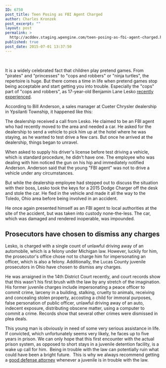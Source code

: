 ```yaml
---
ID: 6750
post_title: Teen Posing as FBI Agent Charged
author: Charles Kronzek
post_excerpt: ""
layout: post
permalink: >
  http://acddev.staging.wpengine.com/teen-posing-as-fbi-agent-charged.html
published: true
post_date: 2015-07-01 13:37:50
---
```

&nbsp;

It is a widely celebrated fact that children play pretend games. From "pirates" and "princesses" to "cops and robbers" or "ninja turtles", the repertoire is huge. But there comes a time in life when pretend games stop being acceptable and start getting you into trouble. Especially the "cops" part of "cops and robbers", as 17-year-old Benjamin Lane Lesko <a href="http://acddev.staging.wpengine.com/fbi-agent-crashes-stolen-dealership-car.html">recently experienced</a>.<!--more-->

According to Bill Anderson, a sales manager at Cueter Chrysler dealership in Ypsilanti Township, it happened like this:

The dealership received a call from Lesko. He claimed to be an FBI agent who had recently moved to the area and needed a car. He asked for the dealership to send a vehicle to pick him up at the hotel where he was staying, as he wanted to test drive a few cars. But once he arrived at the dealership, things began to unravel.

When asked to supply his driver's license before test driving a vehicle, which is standard procedure, he didn't have one. The employee who was dealing with him noticed the gun on his hip and immediately notified Anderson. Anderson said that the young "FBI agent" was not to drive a vehicle under any circumstances.

But while the dealership employee had stepped out to discuss the situation with their boss, Lesko took the keys for a 2015 Dodge Charger off the desk and stole the car. He fled in the vehicle and made it all the way to the Toledo, Ohio area before being involved in an accident.

He once again presented himself as an FBI agent to local authorities at the site of the accident, but was taken into custody none-the-less. The car, which was damaged and rendered inoperable, was impounded.

<h2>Prosecutors have chosen to dismiss any charges</h2>

Lesko, is charged with a single count of unlawful driving away of an automobile, which is a felony under Michigan law. However, luckily for him, the prosecutor's office chose not to charge him for impersonating an officer, which is also a felony. Additionally, the Lucas County juvenile prosecutors in Ohio have chosen to dismiss any charges.

He was arraigned in the 14th District Court recently, and court records show that this wasn't his first brush with the law by any stretch of the imagination. His former juvenile charges include impersonating a peace officer to commit crime, larceny in a building, stalking, cruelty to animals, receiving and concealing stolen property, accosting a child for immoral purposes, false personation of public officer, unlawful driving away of an auto, indecent exposure, distributing obscene matter, using a computer to commit a crime. Records show that several other crimes were dismissed in plea deals.

This young man is obviously in need of some very serious assistance in life. If convicted, which unfortunately seems very likely, he faces up to five years in prison. We can only hope that this first encounter with the actual prison system, as opposed to short stays in a juvenile detention facility, is a wake up call for him.  Being in trouble with the law can potentially ruin what could have been a bright future.  This is why we always recommend getting a <a href="http://acddev.staging.wpengine.com/trial-attorneys.html" target="_blank">good defense attorney</a> whenever a juvenile is in trouble with the law.